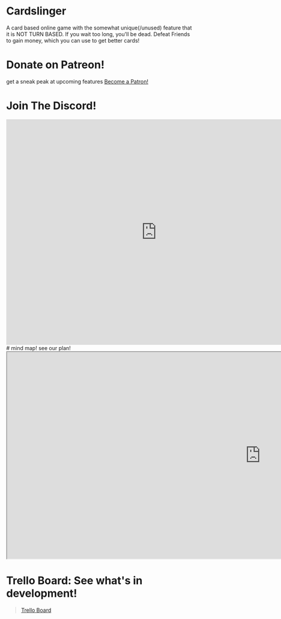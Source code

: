 # Cardslinger
A card based online game with the somewhat unique(/unused) feature that it is NOT TURN BASED.
If you wait too long, you'll be dead. Defeat Friends to gain money, which
you can use to get better cards!

# Donate on Patreon!
get a sneak peak at upcoming features
<a href="https://www.patreon.com/bePatron?u=30607453" data-patreon-widget-type="become-patron-button">Become a Patron!</a><script async src="https://c6.patreon.com/becomePatronButton.bundle.js"></script>

# Join The Discord!
<iframe src="https://titanembeds.com/embed/677617654076538910" height="600" width="800" frameborder="0"></iframe>
# mind map! see our plan!
<iframe src="https://atlas.mindmup.com/nightarcher3677/online_game_not_local_/index.html" width="1350" height="550"></iframe>

# Trello Board: See what's in development!
<blockquote class="trello-board-compact">
  <a href="https://trello.com/b/SsrErBvm/coding-card-based-game">Trello Board</a>
</blockquote>
<script src="https://p.trellocdn.com/embed.min.js"></script>
